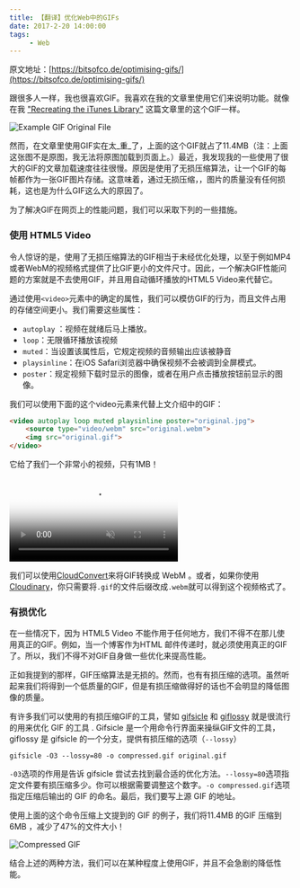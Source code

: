 ```yaml
---
title: 【翻译】优化Web中的GIFs
date: 2017-2-20 14:00:00
tags:
     - Web
---
```



原文地址：[https://bitsofco.de/optimising-gifs/](https://bitsofco.de/optimising-gifs/)

跟很多人一样，我也很喜欢GIF。我喜欢在我的文章里使用它们来说明功能。就像在我 ["Recreating the iTunes Library"](https://bitsofco.de/challenge-itunes-library/) 这篇文章里的这个GIF一样。

![Example GIF Original File](https://bitsofco.de/content/images/2017/01/lossy-compressed.gif)

然而，在文章里使用GIF实在太_重_了，上面的这个GIF就占了11.4MB（注：上面这张图不是原图，我无法将原图加载到页面上。）最近，我发现我的一些使用了很大的GIF的文章加载速度往往很慢。原因是使用了无损压缩算法，让一个GIF的每帧都作为一张GIF图片存储。这意味着，通过无损压缩，，图片的质量没有任何损耗，这也是为什么GIF这么大的原因了。

为了解决GIF在网页上的性能问题，我们可以采取下列的一些措施。

### 使用 HTML5  Video

令人惊讶的是，使用了无损压缩算法的GIF相当于未经优化处理，以至于例如MP4或者WebM的视频格式提供了比GIF更小的文件尺寸。因此，一个解决GIF性能问题的方案就是不去使用GIF，并且用自动循环播放的HTML5 Video来代替它。

通过使用`<video>`元素中的确定的属性，我们可以模仿GIF的行为，而且文件占用的存储空间更小。我们需要这些属性：

- `autoplay` ：视频在就绪后马上播放。
- `loop`：无限循环播放该视频
- `muted`：当设置该属性后，它规定视频的音频输出应该被静音
- `playsinline`：在iOS Safari浏览器中确保视频不会被调到全屏模式。
- `poster`：规定视频下载时显示的图像，或者在用户点击播放按钮前显示的图像。

我们可以使用下面的这个video元素来代替上文介绍中的GIF：

```html
<video autoplay loop muted playsinline poster="original.jpg">  
    <source type="video/webm" src="original.webm">
    <img src="original.gif">
</video>  
```

它给了我们一个非常小的视频，只有1MB！

<video autoplay="" loop="" muted="" playsinline="" poster="http://res.cloudinary.com/ireaderinokun/image/upload/v1485711823/lossy-compressed_s9cypz.jpg">  

<source type="video/webm" src="http://res.cloudinary.com/ireaderinokun/image/upload/v1485711823/lossy-compressed_s9cypz.webm">
<img src="https://bitsofco.de/content/images/2017/01/lossy-compressed.gif">

</video>

我们可以使用[CloudConvert](https://cloudconvert.com/gif-to-webm)来将GIF转换成 WebM 。或者，如果你使用[Cloudinary](https://cloudinary.com/)，你只需要将`.gif`的文件后缀改成`.webm`就可以得到这个视频格式了。

### 有损优化

在一些情况下，因为 HTML5 Video 不能作用于任何地方，我们不得不在那儿使用真正的GIF。例如，当一个博客作为HTML 邮件传递时，就必须使用真正的GIF了。所以，我们不得不对GIF自身做一些优化来提高性能。

正如我提到的那样，GIF压缩算法是无损的。然而，也有有损压缩的选项。虽然听起来我们将得到一个低质量的GIF，但是有损压缩做得好的话也不会明显的降低图像的质量。

有许多我们可以使用的有损压缩GIF的工具，譬如 [gifsicle](https://github.com/kohler/gifsicle) 和 [giflossy](https://github.com/pornel/giflossy) 就是很流行的用来优化 GIF 的工具 . Gifsicle 是一个用命令行界面来操纵GIF文件的工具， giflossy 是 gifsicle 的一个分支，提供有损压缩的选项（`--lossy`）

`gifsicle -O3 --lossy=80 -o compressed.gif original.gif  `

`-03`选项的作用是告诉 gifsicle 尝试去找到最合适的优化方法。`--lossy=80`选项指定文件要有损压缩多少。你可以根据需要调整这个数字。`-o compressed.gif`选项指定压缩后输出的 GIF 的命名。最后，我们要写上源 GIF 的地址。

使用上面的这个命令压缩上文提到的 GIF 的例子，我们将11.4MB 的GIF 压缩到 6MB ，减少了47%的文件大小！

 ![Compressed GIF](https://bitsofco.de/content/images/2017/01/lossy-compressed.gif)

结合上述的两种方法，我们可以在某种程度上使用GIF，并且不会急剧的降低性能。

